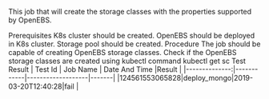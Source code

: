                                                                                                                                                                                                                                                                                                                                                                                                                                   This job that will create the storage classes with the properties supported by OpenEBS.

Prerequisites
K8s cluster should be created.
OpenEBS should be deployed in K8s cluster.
Storage pool should be created.
Procedure
The job should be capable of creating OpenEBS storage classes.
Check if the OpenEBS storage classes are created using kubectl command kubectl get sc
Test Result
|    Test Id    |  Job Name  |   Date And Time   |Result |
|--------------:|------------|-------------------|-------|
|124561553065828|deploy_mongo|2019-03-20T12:40:28|fail   |
